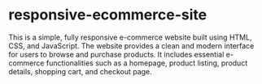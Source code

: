 # responsive-ecommerce-site
This is a simple, fully responsive e-commerce website built using HTML, CSS, and JavaScript. The website provides a clean and modern interface for users to browse and purchase products. It includes essential e-commerce functionalities such as a homepage, product listing, product details, shopping cart, and checkout page.
